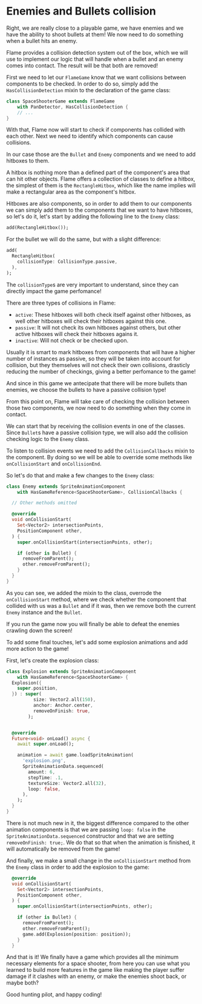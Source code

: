 # Enemies and Bullets collision

Right, we are really close to a playable game, we have enemies and we have the ability to shoot bullets
at them! We now need to do something when a bullet hits an enemy.

Flame provides a collision detection system out of the box, which we will use to implement our
logic that will handle when a bullet and an enemy comes into contact. The result will be that
both are removed!

First we need to let our `FlameGame` know that we want collisions between components to
be checked. In order to do so, simply add the `HasCollisionDetection` mixin to the declaration
of the game class:

```dart
class SpaceShooterGame extends FlameGame
    with PanDetector, HasCollisionDetection {
    // ...
}
```

With that, Flame now will start to check if components has collided with each other. Next we need to
identify which components can cause collisions.

In our case those are the `Bullet` and `Enemy` components and we need to add hitboxes to them.

A hitbox is nothing more than a defined part of the component's area that can hit
other objects. Flame offers a collection of classes to define a hitbox, the simplest of them is
the `RectangleHitbox`, which like the name implies will make a rectangular area as the component's
hitbox.

Hitboxes are also components, so in order to add them to our components we can simply add
them to the components that we want to have hitboxes, so let's do it, let's start by adding the
following line to the `Enemy` class:

```dart
add(RectangleHitbox());
```

For the bullet we will do the same, but with a slight difference:

```dart
add(
  RectangleHitbox(
    collisionType: CollisionType.passive,
  ),
);
```

The `collisionType`s are very important to understand, since they can directly impact the game
perfomance!

There are three types of collisions in Flame:
- `active`: These hitboxes will both check itself against other hitboxes, as well other hitboxes 
will check their hitboxes against this one.
- `passive`: It will not check its own hitboxes against others, but other active hitboxes will
check their hitboxes agains it.
- `inactive`: Will not check or be checked upon.

Usually it is smart to mark hitboxes from components that will have a higher number of instances
as passive, so they will be taken into account for collision, but they themselves will not check
their own collisions, drasticly reducing the number of checkings, giving a better perfomance
to the game!

And since in this game we antecipate that there will be more bullets than enemies, we choose the
bullets to have a passive collision type!

From this point on, Flame will take care of checking the collision between those two components,
we now need to do something when they come in contact.

We can start that by receiving the collision events in one of the classes. Since `Bullet`s have a
passive collision type, we will also add the collision checking logic to the `Enemy` class.

To listen to collision events we need to add the `CollisionCallbacks` mixin to the component.
By doing so we will be able to override some methods like `onCollisionStart` and `onCollisionEnd`.

So let's do that and make a few changes to the `Enemy` class:

```dart
class Enemy extends SpriteAnimationComponent
    with HasGameReference<SpaceShooterGame>, CollisionCallbacks {

  // Other methods omitted

  @override
  void onCollisionStart(
    Set<Vector2> intersectionPoints,
    PositionComponent other,
  ) {
    super.onCollisionStart(intersectionPoints, other);

    if (other is Bullet) {
      removeFromParent();
      other.removeFromParent();
    }
  }
}
```

As you can see, we added the mixin to the class, overrode the `onCollisionStart` method,
where we check whether the component that collided with us was a `Bullet` and if it was, then
we remove both the current `Enemy` instance and the `Bullet`.

If you run the game now you will finally be able to defeat the enemies crawling down the screen!

To add some final touches, let's add some explosion animations and add more action to the game!

First, let's create the explosion class:

```dart
class Explosion extends SpriteAnimationComponent
    with HasGameReference<SpaceShooterGame> {
  Explosion({
    super.position,
  }) : super(
          size: Vector2.all(150),
          anchor: Anchor.center,
          removeOnFinish: true,
        );


  @override
  Future<void> onLoad() async {
    await super.onLoad();

    animation = await game.loadSpriteAnimation(
      'explosion.png',
      SpriteAnimationData.sequenced(
        amount: 6,
        stepTime: .1,
        textureSize: Vector2.all(32),
        loop: false,
      ),
    );
  }
}
```

There is not much new in it, the biggest difference compared to the other animation components is
that we are passing `loop: false` in the `SpriteAnimationData.sequenced` constructor and that we are
setting `removeOnFinish: true;`. We do that so that when the animation is finished, it will
automatically be removed from the game!

And finally, we make a small change in the `onCollisionStart` method from the `Enemy` class
in order to add the explosion to the game:

```dart
  @override
  void onCollisionStart(
    Set<Vector2> intersectionPoints,
    PositionComponent other,
  ) {
    super.onCollisionStart(intersectionPoints, other);

    if (other is Bullet) {
      removeFromParent();
      other.removeFromParent();
      game.add(Explosion(position: position));
    }
  }
```

And that is it! We finally have a game which provides all the minimum necessary elements for a space
shooter, from here you can use what you learned to build more features in the game like making
the player suffer damage if it clashes with an enemy, or make the enemies shoot back, or maybe
both?

Good hunting pilot, and happy coding!
